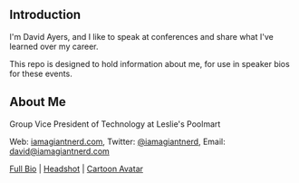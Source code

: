 Introduction
------------

I'm David Ayers, and I like to speak at conferences and share what I've learned over my career.

This repo is designed to hold information about me, for use in speaker bios for these events.

About Me
--------

Group Vice President of Technology at Leslie's Poolmart

Web: [iamagiantnerd.com](http://iamagiantnerd.com), Twitter: [@iamagiantnerd](https://twitter.com/iamagiantnerd), Email: david@iamagiantnerd.com

[Full Bio](bio.md) | [Headshot](pics/headshot.png) | [Cartoon Avatar](pics/woohoo_cartoon.png)
